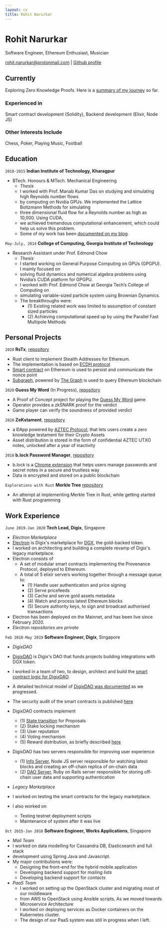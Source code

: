 ```yaml
---
layout: cv
title: Rohit Narurkar
---
```

# Rohit Narurkar
Software Engineer, Ethereum Enthusiast, Musician

<div id="webaddress">
<a href="rohit.narurkar@protonmail.com">rohit.narurkar@protonmail.com</a>
| <a href="http://github.com/roynalnaruto">Github profile</a>
</div>


## Currently

Exploring Zero Knowledge Proofs. Here is a [summary of my journey](https://gist.github.com/roynalnaruto/2ce81b2255823526a6b3f779def7c4e2) so far.


### Experienced in

Smart contract development (Solidity), Backend development (Elixir, Node JS)


### Other Interests Include

Chess, Poker, Playing Music, Football


## Education

`2010-2015`
__Indian Institute of Technology, Kharagpur__

- BTech. Honours & MTech. Mechanical Engineering
  - *Thesis*
  - I worked with Prof. Manab Kumar Das on studying and simulating high Reynolds number flows
  - by computing on Nvidia GPUs. We implemented the Lattice Boltzmann Methods for simulating
  - three dimensional fluid flow for a Reynolds number as high as 10,000. Using CUDA,
  - we achieved tremendous computational enhancement, which could help us solve this problem.
  - Some of my work has been [documented on my blog](https://rohitnarurkar.wordpress.com/category/gpu-gpgpu/).

`May-July, 2014`
__College of Computing, Georgia Institute of Technology__

- Research Assistant under Prof. Edmond Chow
  - *Thesis*
  - I started working on General Purpose Computing on GPUs (GPGPU). I mainly focused on
  - solving fluid dynamics and numerical algebra problems using Nvidia’s CUDA platform for GPGPU.
  - I worked with Prof. Edmond Chow at Georgia Tech’s College of Computing on
  - simulating variable-sized particle system using Brownian Dynamics.
  - The breakthroughs were:
    - (1) Existing related work was limited to assumption of constant sized particles
    - (2) Achieving computational speed up by using the Parallel Fast Multipole Methods


## Personal Projects
`2020`
__RsTx__, [repository](https://github.com/roynalnaruto/rs_tx_client)

- Rust client to implement Stealth Addresses for Ethereum.
- The implementation is based on [ECDH protocol](https://en.bitcoin.it/wiki/ECDH_address)
- [Smart contract](https://github.com/roynalnaruto/rs_tx_contracts) on Ethereum is used to persist and communicate the nonce point
- [Subgraph](https://github.com/roynalnaruto/rs_tx_subgraph), powered by [The Graph](https://thegraph.com/) is used to query Ethereum blockchain

`2020`
__Guess My Word__ (In Progress), [repository](https://github.com/roynalnaruto/guessmyword)

- A Proof of Concept project for playing the [Guess My Word](https://hryanjones.com/guess-my-word/) game
- Operator provides a zkSNARK proof for the verdict
- Game player can verify the soundness of provided verdict

`2020`
__ZeKstament__, [repository](https://github.com/roynalnaruto/ZeKstament)

- a ÐApp powered by [AZTEC Protocol](https://www.aztecprotocol.com/), that lets users create a zero knowledge testament for their Crypto Assets
- Asset distribution is stored in the form of confidential AZTEC UTXO notes, unlocked after a year of inactivity

`2018`
__b.lock Password Manager__, [repository](https://github.com/BlockProject/b-lock)

- b.lock is a [Chrome extension](https://chrome.google.com/webstore/detail/block-password-manager/hjbpkcanpblbdfeoogkbpkbjmacakmjn) that helps users manage passwords and secret notes in a secure and trustless way
- Data is encrypted and stored on a public blockchain

`Explorations with Rust`
__Merkle Tree__ [repository](https://github.com/roynalnaruto/rs_merkle_tree)

- An attempt at implementing Merkle Tree in Rust, while getting started with Rust programming

## Work Experience

`June 2019-Jan 2020`
__Tech Lead, Digix__, Singapore

- *Electron Marketplace*
- [Electron](https://digix.global) is Digix's marketplace for [DGX](https://digix.global/#/ecosystem), the gold-backed token.
- I worked on architecting and building a complete revamp of Digix's legacy marketplace.
- Electron consists of
  - A set of modular smart contracts implementing the Provenance Protocol, deployed to Ethereum.
  - A total of 5 elixir servers working together through a message queue to:
    - (1) Handle user authentication and price signing
    - (2) Serve pricefeeds
    - (3) Cache and serve gold assets metadata
    - (4) Watch and process latest Ethereum blocks
    - (5) Secure authority keys, to sign and broadcast authorised transactions
- Electron has been deployed on the Mainnet, and has been live since February 2020.
- _Electron repositories are private_

`Feb 2018-May 2019`
__Software Engineer, Digix__, Singapore

- *DigixDAO*
- [DigixDAO](https://community.digix.global/#/) is Digix's DAO that funds projects building integrations with DGX token.
- I worked in a team of two, to design, architect and build the [smart contract logic for DigixDAO](https://github.com/DigixGlobal/dao-contracts).
- A detailed technical model of [DigixDAO was documented](https://github.com/DigixGlobal/dao-contracts/blob/master/doc/DigixDAO_Governance_Model.pdf) as we progressed.
- The security audit of the smart contracts is published [here](https://github.com/DigixGlobal/dao-contracts/blob/master/doc/chainsecurity_digix.pdf)
- DigixDAO contracts implement
  - (1) [State transition](https://github.com/DigixGlobal/dao-contracts/blob/master/doc/digixdao-proposal-state-diagram.jpg) for Proposals
  - (2) Stake locking mechanism
  - (3) User reputation
  - (4) Voting mechanism
  - (5) Reward distribution, as briefly described [here](https://github.com/DigixGlobal/dao-contracts#smart-contract-architecture)
- DigixDAO has two servers responsible for improving user experience
  - (1) [Info Server](https://github.com/DigixGlobal/info-server), Node JS server responsible for watching latest blocks and creating an off-chain replica of on-chain data
  - (2) [DAO Server](https://github.com/DigixGlobal/dao-server), Ruby on Rails server responsible for storing off-chain user data and supporting authentication

- *Legacy Marketplace*
- I worked on testing the smart contracts for the legacy marketplace.
- I also worked on
  - Testing testnet deployment scripts
  - Maintenance of system after it was live

`Oct 2015-Jan 2018`
__Software Engineer, Works Applications__, Singapore

- *Mail Team*
- I worked on data modelling for Cassandra DB, Elasticsearch and full stack
- development using Spring Java and Javascript.
- My major contributions were:
  - Designing the front-end for the hybrid mobile application
  - Developing backend support for _mailing lists_
  - Developing backend support for _contacts_
- *PaaS Team*
  - I worked on setting up the OpenStack cluster and migrating most of our middleware
  - from AWS to OpenStack using Ansible scripts. As we moved towards Microservice Architecture
  - I worked on deploying services as Docker containers on the Kubernetes cluster.
  - The design of our PaaS system was still in progress when I left.


<!-- ### Footer

Last updated: March 2020 -->
